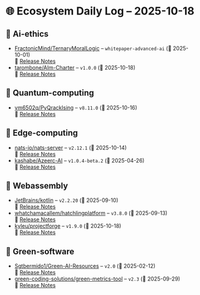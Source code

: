 # 🌐 Ecosystem Daily Log – 2025-10-18

## 🔹 Ai-ethics
- [FractonicMind/TernaryMoralLogic](https://github.com/FractonicMind/TernaryMoralLogic/releases/tag/whitepaper-advanced-ai) – `whitepaper-advanced-ai` (📅 2025-10-01)  
  🔗 [Release Notes](https://github.com/FractonicMind/TernaryMoralLogic/releases/tag/whitepaper-advanced-ai)
- [tarombone/AIm-Charter](https://github.com/tarombone/AIm-Charter/releases/tag/v1.0.0) – `v1.0.0` (📅 2025-10-18)  
  🔗 [Release Notes](https://github.com/tarombone/AIm-Charter/releases/tag/v1.0.0)

## 🔹 Quantum-computing
- [vm6502q/PyQrackIsing](https://github.com/vm6502q/PyQrackIsing/releases/tag/v8.11.0) – `v8.11.0` (📅 2025-10-16)  
  🔗 [Release Notes](https://github.com/vm6502q/PyQrackIsing/releases/tag/v8.11.0)

## 🔹 Edge-computing
- [nats-io/nats-server](https://github.com/nats-io/nats-server/releases/tag/v2.12.1) – `v2.12.1` (📅 2025-10-14)  
  🔗 [Release Notes](https://github.com/nats-io/nats-server/releases/tag/v2.12.1)
- [kashabe/Azeerc-AI](https://github.com/kashabe/Azeerc-AI/releases/tag/v1.0.4-beta.2) – `v1.0.4-beta.2` (📅 2025-04-26)  
  🔗 [Release Notes](https://github.com/kashabe/Azeerc-AI/releases/tag/v1.0.4-beta.2)

## 🔹 Webassembly
- [JetBrains/kotlin](https://github.com/JetBrains/kotlin/releases/tag/v2.2.20) – `v2.2.20` (📅 2025-09-10)  
  🔗 [Release Notes](https://github.com/JetBrains/kotlin/releases/tag/v2.2.20)
- [whatchamacallem/hatchlingplatform](https://github.com/whatchamacallem/hatchlingplatform/releases/tag/v3.8.0) – `v3.8.0` (📅 2025-09-13)  
  🔗 [Release Notes](https://github.com/whatchamacallem/hatchlingplatform/releases/tag/v3.8.0)
- [kyleu/projectforge](https://github.com/kyleu/projectforge/releases/tag/v1.9.0) – `v1.9.0` (📅 2025-10-18)  
  🔗 [Release Notes](https://github.com/kyleu/projectforge/releases/tag/v1.9.0)

## 🔹 Green-software
- [Sgtbermido1/Green-AI-Resources](https://github.com/Sgtbermido1/Green-AI-Resources/releases/tag/v2.0) – `v2.0` (📅 2025-02-12)  
  🔗 [Release Notes](https://github.com/Sgtbermido1/Green-AI-Resources/releases/tag/v2.0)
- [green-coding-solutions/green-metrics-tool](https://github.com/green-coding-solutions/green-metrics-tool/releases/tag/v2.3) – `v2.3` (📅 2025-09-29)  
  🔗 [Release Notes](https://github.com/green-coding-solutions/green-metrics-tool/releases/tag/v2.3)